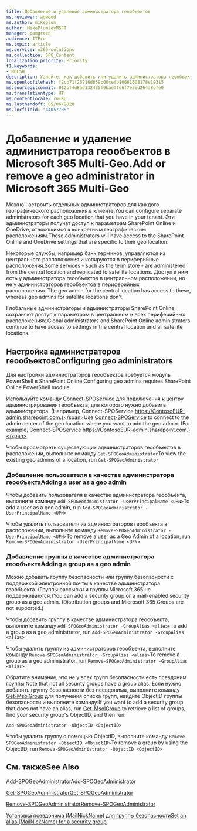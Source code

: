 ```yaml
---
title: Добавление и удаление администратора геообъектов
ms.reviewer: adwood
ms.author: mikeplum
author: MikePlumleyMSFT
manager: pamgreen
audience: ITPro
ms.topic: article
ms.service: o365-solutions
ms.collection: SPO_Content
localization_priority: Priority
f1.keywords:
- NOCSH
description: Узнайте, как добавить или удалить администратора геообъектов в Microsoft 365 Multi-Geo.
ms.openlocfilehash: f2cb71f26216d859c00cefb10661608178e19315
ms.sourcegitcommit: 012bf4d8ad132435f9baeffd6f7e5ed264a8bfe0
ms.translationtype: HT
ms.contentlocale: ru-RU
ms.lasthandoff: 05/06/2020
ms.locfileid: "44057705"
---
```

# <a name="add-or-remove-a-geo-administrator-in-microsoft-365-multi-geo"></a><span data-ttu-id="b355e-103">Добавление и удаление администратора геообъектов в Microsoft 365 Multi-Geo.</span><span class="sxs-lookup"><span data-stu-id="b355e-103">Add or remove a geo administrator in Microsoft 365 Multi-Geo</span></span>

<span data-ttu-id="b355e-104">Можно настроить отдельных администраторов для каждого географического расположения в клиенте.</span><span class="sxs-lookup"><span data-stu-id="b355e-104">You can configure separate administrators for each geo location that you have in your tenant.</span></span> <span data-ttu-id="b355e-105">Эти администраторы получат доступ к параметрам SharePoint Online и OneDrive, относящимся к конкретным географическим расположениям.</span><span class="sxs-lookup"><span data-stu-id="b355e-105">These administrators will have access to the SharePoint Online and OneDrive settings that are specific to their geo location.</span></span>

<span data-ttu-id="b355e-106">Некоторые службы, например банк терминов, управляются из центрального расположения и копируются в периферийные расположения.</span><span class="sxs-lookup"><span data-stu-id="b355e-106">Some services - such as the term store - are administered from the central location and replicated to satellite locations.</span></span> <span data-ttu-id="b355e-107">Доступ к ним есть у администратора геообъектов в центральном расположении, но не у администраторов геообъектов в периферийных расположениях.</span><span class="sxs-lookup"><span data-stu-id="b355e-107">The geo admin for the central location has access to these, whereas geo admins for satellite locations don't.</span></span>

<span data-ttu-id="b355e-108">Глобальные администраторы и администраторы SharePoint Online сохраняют доступ к параметрам в центральном и всех периферийных расположениях.</span><span class="sxs-lookup"><span data-stu-id="b355e-108">Global administrators and SharePoint Online administrators continue to have access to settings in the central location and all satellite locations.</span></span>

## <a name="configuring-geo-administrators"></a><span data-ttu-id="b355e-109">Настройка администраторов геообъектов</span><span class="sxs-lookup"><span data-stu-id="b355e-109">Configuring geo administrators</span></span>

<span data-ttu-id="b355e-110">Для настройки администраторов геообъектов требуется модуль PowerShell в SharePoint Online.</span><span class="sxs-lookup"><span data-stu-id="b355e-110">Configuring geo admins requires SharePoint Online PowerShell module.</span></span>

<span data-ttu-id="b355e-111">Используйте команду [Connect-SPOService](https://docs.microsoft.com/powershell/module/sharepoint-online/Connect-SPOService) для подключения к центру администрирования геообъекта, для которого нужно добавить администратора. (Например, Connect-SPOService https://ContosoEUR-admin.sharepoint.com.)</span><span class="sxs-lookup"><span data-stu-id="b355e-111">Use [Connect-SPOService](https://docs.microsoft.com/powershell/module/sharepoint-online/Connect-SPOService) to connect to the admin center of the geo location where you want to add the geo admin. (For example, Connect-SPOService  https://ContosoEUR-admin.sharepoint.com.)</span></span>

<span data-ttu-id="b355e-112">Чтобы просмотреть существующих администраторов геообъектов в расположении, выполните команду `Get-SPOGeoAdministrator`</span><span class="sxs-lookup"><span data-stu-id="b355e-112">To view the existing geo admins of a location, run `Get-SPOGeoAdministrator`</span></span>

### <a name="adding-a-user-as-a-geo-admin"></a><span data-ttu-id="b355e-113">Добавление пользователя в качестве администратора геообъекта</span><span class="sxs-lookup"><span data-stu-id="b355e-113">Adding a user as a geo admin</span></span>

<span data-ttu-id="b355e-114">Чтобы добавить пользователя в качестве администратора геообъекта, выполните команду `Add-SPOGeoAdministrator -UserPrincipalName <UPN>`</span><span class="sxs-lookup"><span data-stu-id="b355e-114">To add a user as a geo admin, run `Add-SPOGeoAdministrator -UserPrincipalName <UPN>`</span></span>

<span data-ttu-id="b355e-115">Чтобы удалить пользователя из администраторов геообъекта в расположении, выполните команду `Remove-SPOGeoAdministrator -UserPrincipalName <UPN>`</span><span class="sxs-lookup"><span data-stu-id="b355e-115">To remove a user as a Geo Admin of a location, run  `Remove-SPOGeoAdministrator -UserPrincipalName <UPN>`</span></span>

### <a name="adding-a-group-as-a-geo-admin"></a><span data-ttu-id="b355e-116">Добавление группы в качестве администратора геообъекта</span><span class="sxs-lookup"><span data-stu-id="b355e-116">Adding a group as a geo admin</span></span>

<span data-ttu-id="b355e-117">Можно добавить группу безопасности или группу безопасности с поддержкой электронной почты в качестве администратора геообъекта. (Группы рассылки и группы Microsoft 365 не поддерживаются.)</span><span class="sxs-lookup"><span data-stu-id="b355e-117">You can add a security group or a mail-enabled security group as a geo admin. (Distribution groups and Microsoft 365 Groups are not supported.)</span></span>

<span data-ttu-id="b355e-118">Чтобы добавить группу в качестве администратора геообъекта, выполните команду `Add-SPOGeoAdministrator -GroupAlias <alias>`</span><span class="sxs-lookup"><span data-stu-id="b355e-118">To add a group as a geo administrator, run `Add-SPOGeoAdministrator -GroupAlias <alias>`</span></span>

<span data-ttu-id="b355e-119">Чтобы удалить группу из администраторов геообъекта, выполните команду `Remove-SPOGeoAdministrator -GroupAlias <alias>`</span><span class="sxs-lookup"><span data-stu-id="b355e-119">To remove a group as a geo administrator, run `Remove-SPOGeoAdministrator -GroupAlias <alias>`</span></span>

<span data-ttu-id="b355e-120">Обратите внимание, что не у всех групп безопасности есть псевдоним группы.</span><span class="sxs-lookup"><span data-stu-id="b355e-120">Note that not all security groups have a group alias.</span></span> <span data-ttu-id="b355e-121">Если нужно добавить группу безопасности без псевдонима, выполните команду [Get-MsolGroup](https://docs.microsoft.com/powershell/module/msonline/get-msolgroup) для получения списка групп, найдите ObjectID группы безопасности и выполните команду:</span><span class="sxs-lookup"><span data-stu-id="b355e-121">If you want to add a security group that does not have an alias, run [Get-MsolGroup](https://docs.microsoft.com/powershell/module/msonline/get-msolgroup) to retrieve a list of groups, find your security group's ObjectID, and then run:</span></span>

`Add-SPOGeoAdministrator -ObjectID <ObjectID>`

<span data-ttu-id="b355e-122">Чтобы удалить группу с помощью ObjectID, выполните команду `Remove-SPOGeoAdministrator -ObjectID <ObjectID>`</span><span class="sxs-lookup"><span data-stu-id="b355e-122">To remove a group by using the ObjectID, run `Remove-SPOGeoAdministrator -ObjectID <ObjectID>`</span></span>

## <a name="see-also"></a><span data-ttu-id="b355e-123">См. также</span><span class="sxs-lookup"><span data-stu-id="b355e-123">See Also</span></span>

[<span data-ttu-id="b355e-124">Add-SPOGeoAdministrator</span><span class="sxs-lookup"><span data-stu-id="b355e-124">Add-SPOGeoAdministrator</span></span>](https://docs.microsoft.com/powershell/module/sharepoint-online/add-spogeoadministrator)

[<span data-ttu-id="b355e-125">Get-SPOGeoAdministrator</span><span class="sxs-lookup"><span data-stu-id="b355e-125">Get-SPOGeoAdministrator</span></span>](https://docs.microsoft.com/powershell/module/sharepoint-online/get-spogeoadministrator)

[<span data-ttu-id="b355e-126">Remove-SPOGeoAdministrator</span><span class="sxs-lookup"><span data-stu-id="b355e-126">Remove-SPOGeoAdministrator</span></span>](https://docs.microsoft.com/powershell/module/sharepoint-online/remove-spogeoadministrator)

[<span data-ttu-id="b355e-127">Установка псевдонима (MailNickName) для группы безопасности</span><span class="sxs-lookup"><span data-stu-id="b355e-127">Set an alias (MailNickName) for a security group</span></span>](https://docs.microsoft.com/powershell/module/azuread/set-azureadgroup)
